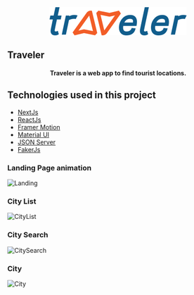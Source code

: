 <div align="center">
  <img src=".github/traveler-logo.svg" alt="Traveler logo">
</div>

## Traveler

<h4 align="center">
  Traveler is a web app to find tourist locations.
</h4>

## Technologies used in this project
* [NextJs](https://github.com/vercel/next.js)
* [ReactJs](https://github.com/facebook/react)
* [Framer Motion](https://github.com/framer/motion)
* [Material UI](https://github.com/mui-org/material-ui)
* [JSON Server](https://github.com/typicode/json-server)
* [FakerJs](https://github.com/Marak/faker.js)

### Landing Page animation
![Landing](.github/landing.gif)


### City List
![CityList](.github/cityList.gif)


### City Search
![CitySearch](.github/citySearch.gif)


### City
![City](.github/city.gif)
